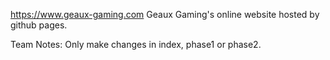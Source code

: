 https://www.geaux-gaming.com
Geaux Gaming's online website hosted by github pages. 

Team Notes: 
Only make changes in index, phase1 or phase2.  
